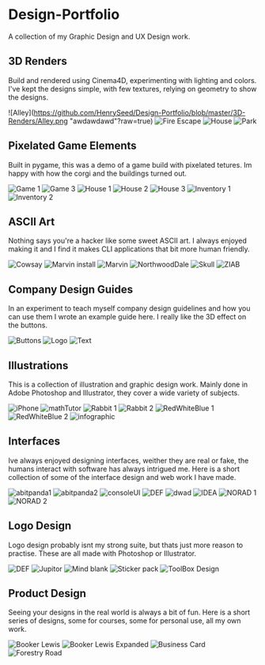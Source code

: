 # Design-Portfolio

A collection of my Graphic Design and UX Design work.

## 3D Renders

Build and rendered using Cinema4D, experimenting with lighting and colors. I've kept the designs simple, with few textures, relying on geometry to show the designs.

![Alley](https://github.com/HenrySeed/Design-Portfolio/blob/master/3D-Renders/Alley.png "awdawdawd"?raw=true)
![Fire Escape](https://github.com/HenrySeed/Design-Portfolio/blob/master/3D-Renders/Fire-Escape.png?raw=true)
![House](https://github.com/HenrySeed/Design-Portfolio/blob/master/3D-Renders/House.png?raw=true)
![Park](https://github.com/HenrySeed/Design-Portfolio/blob/master/3D-Renders/Park.png?raw=true)

## Pixelated Game Elements

Built in pygame, this was a demo of a game build with pixelated tetures. Im happy with how the corgi and the buildings turned out.

![Game 1](https://github.com/HenrySeed/Design-Portfolio/blob/master/8-bit-Adventure-Game/Game_1.png?raw=true)
![Game 3](https://github.com/HenrySeed/Design-Portfolio/blob/master/8-bit-Adventure-Game/Game_3.png?raw=true)
![House 1](https://github.com/HenrySeed/Design-Portfolio/blob/master/8-bit-Adventure-Game/House_1.png?raw=true)
![House 2](https://github.com/HenrySeed/Design-Portfolio/blob/master/8-bit-Adventure-Game/House_2.png?raw=true)
![House 3](https://github.com/HenrySeed/Design-Portfolio/blob/master/8-bit-Adventure-Game/House_3.png?raw=true)
![Inventory 1](https://github.com/HenrySeed/Design-Portfolio/blob/master/8-bit-Adventure-Game/Inventory_1.png?raw=true)
![Inventory 2](https://github.com/HenrySeed/Design-Portfolio/blob/master/8-bit-Adventure-Game/Inventory_2.png?raw=true)

## ASCII Art

Nothing says you're a hacker like some sweet ASCII art. I always enjoyed making it and I find it makes CLI applications that bit more human friendly.

![Cowsay](https://github.com/HenrySeed/Design-Portfolio/blob/master/ASCIIArt/CowSay.png?raw=true)
![Marvin install](https://github.com/HenrySeed/Design-Portfolio/blob/master/ASCIIArt/Marvin_Install.png?raw=true)
![Marvin](https://github.com/HenrySeed/Design-Portfolio/blob/master/ASCIIArt/Marvin.png?raw=true)
![NorthwoodDale](https://github.com/HenrySeed/Design-Portfolio/blob/master/ASCIIArt/NorthWood_Dale.png?raw=true)
![Skull](https://github.com/HenrySeed/Design-Portfolio/blob/master/ASCIIArt/Skull.png?raw=true)
![ZIAB](https://github.com/HenrySeed/Design-Portfolio/blob/master/ASCIIArt/ZIAB.png?raw=true)

## Company Design Guides

In an experiment to teach myself company design guidelines and how you can use them I wrote an example guide here. I really like the 3D effect on the buttons.

![Buttons](https://github.com/HenrySeed/Design-Portfolio/blob/master/Company-Design-Guide/Buttons.png?raw=true)
![Logo](https://github.com/HenrySeed/Design-Portfolio/blob/master/Company-Design-Guide/Logo.png?raw=true)
![Text](https://github.com/HenrySeed/Design-Portfolio/blob/master/Company-Design-Guide/Text.png?raw=true)

## Illustrations

This is a collection of illustration and graphic design work. Mainly done in Adobe Photoshop and Illustrator, they cover a wide variety of subjects. 

![iPhone](https://github.com/HenrySeed/Design-Portfolio/blob/master/Illustrations/iPhoneMockup.png?raw=true)
![mathTutor](https://github.com/HenrySeed/Design-Portfolio/blob/master/Illustrations/MathTutorConcepts.png?raw=true)
![Rabbit 1](https://github.com/HenrySeed/Design-Portfolio/blob/master/Illustrations/Rabbit_1.png?raw=true)
![Rabbit 2](https://github.com/HenrySeed/Design-Portfolio/blob/master/Illustrations/Rabbit_2.png?raw=true)
![RedWhiteBlue 1](https://github.com/HenrySeed/Design-Portfolio/blob/master/Illustrations/RedWhiteBlue_1.png?raw=true)
![RedWhiteBlue 2](https://github.com/HenrySeed/Design-Portfolio/blob/master/Illustrations/RedWhiteBlue_2.png?raw=true)
![infographic](https://github.com/HenrySeed/Design-Portfolio/blob/master/Illustrations/infographic.png?raw=true)

## Interfaces

Ive always enjoyed designing interfaces, weither they are real or fake, the humans interact with software has always intrigued me. Here is a short collection of some of the interface design and web work I have made.

![abitpanda1](https://github.com/HenrySeed/Design-Portfolio/blob/master/Interfaces/abitpanda.jpg?raw=true)
![abitpanda2](https://github.com/HenrySeed/Design-Portfolio/blob/master/Interfaces/abitpanda2.png?raw=true)
![consoleUI](https://github.com/HenrySeed/Design-Portfolio/blob/master/Interfaces/Console_UI.png?raw=true)
![DEF](https://github.com/HenrySeed/Design-Portfolio/blob/master/Interfaces/Def.png?raw=true)
![dwad](https://github.com/HenrySeed/Design-Portfolio/blob/master/Interfaces/dwad.png?raw=true)
![IDEA](https://github.com/HenrySeed/Design-Portfolio/blob/master/Interfaces/IDEA.png?raw=true)
![NORAD 1](https://github.com/HenrySeed/Design-Portfolio/blob/master/Interfaces/NORAD_1.png?raw=true)
![NORAD 2](https://github.com/HenrySeed/Design-Portfolio/blob/master/Interfaces/NORAD_2.png?raw=true)

## Logo Design

Logo design probably isnt my strong suite, but thats just more reason to practise. These are all made with Photoshop or Illustrator.

![DEF](https://github.com/HenrySeed/Design-Portfolio/blob/master/Logo-Design/Def.png?raw=true)
![Jupitor](https://github.com/HenrySeed/Design-Portfolio/blob/master/Logo-Design/Jupitor.png?raw=true)
![Mind blank](https://github.com/HenrySeed/Design-Portfolio/blob/master/Logo-Design/Mind_Blank.png?raw=true)
![Sticker pack](https://github.com/HenrySeed/Design-Portfolio/blob/master/Logo-Design/Sticker-Pack.png?raw=true)
![ToolBox Design](https://github.com/HenrySeed/Design-Portfolio/blob/master/Logo-Design/ToolBoxDesign.png?raw=true)

## Product Design

Seeing your designs in the real world is always a bit of fun. Here is a short series of designs, some for courses, some for personal use, all my own work.

![Booker Lewis](https://github.com/HenrySeed/Design-Portfolio/blob/master/Product-Design/Booker-1.png?raw=true)
![Booker Lewis Expanded](https://github.com/HenrySeed/Design-Portfolio/blob/master/Product-Design/Booker-Expanded.png?raw=true)
![Business Card](https://github.com/HenrySeed/Design-Portfolio/blob/master/Product-Design/Business-Card.png?raw=true)
![Forestry Road](https://github.com/HenrySeed/Design-Portfolio/blob/master/Product-Design/Forestry-Road.png?raw=true)
